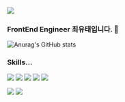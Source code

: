 <img src="https://capsule-render.vercel.app/api?type=wave&color=auto&height=300&section=header&text=capsule%20render&fontSize=90" />

### FrontEnd Engineer 최유태입니다. 👋


![Anurag's GitHub stats](https://github-readme-stats.vercel.app/api?username=10yutae29&show_icons=true&theme=radical)

<h3>Skills...</h3>
<span><img src="https://img.shields.io/badge/Python-3766AB?style=flat-square&logo=Python&logoColor=white"/></span>
<span><img src="https://img.shields.io/badge/JavaScript-black?style=flat-square&logo=JavaScript&logoColor=F7DF1E"/></span>
<span><img src="https://img.shields.io/badge/HTML5-black?style=flat-square&logo=HTML5&logoColor=E34F26"/></span>
<span><img src="https://img.shields.io/badge/CSS3-black?style=flat-square&logo=CSS3&logoColor=1572B6"/></span>
<span><img src="https://img.shields.io/badge/React-black?style=flat-square&logo=React&logoColor=61DAFB"/></span>

<span><img src="https://img.shields.io/badge/Vue.js-black?style=flat-square&logo=Vue.js&logoColor=4FC08D"/></span>
<span><img src="https://img.shields.io/badge/Django-green?style=flat-square&logo=Django&logoColor=092E20"/></span>






